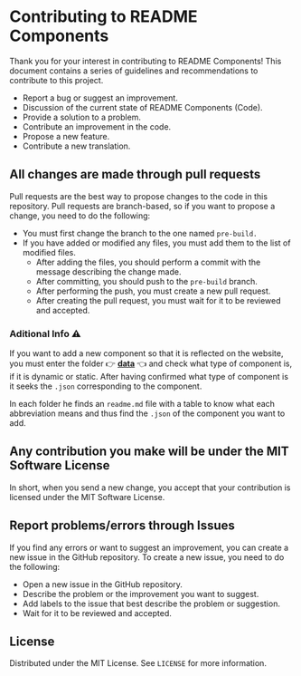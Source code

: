 # Contributing to README Components

Thank you for your interest in contributing to README Components! This document contains a series of guidelines and recommendations to contribute to this project.

- Report a bug or suggest an improvement.
- Discussion of the current state of README Components (Code).
- Provide a solution to a problem.
- Contribute an improvement in the code.
- Propose a new feature.
- Contribute a new translation.

## All changes are made through pull requests

Pull requests are the best way to propose changes to the code in this repository. Pull requests are branch-based, so if you want to propose a change, you need to do the following:

- You must first change the branch to the one named <code>pre-build.</code>
- If you have added or modified any files, you must add them to the list of modified files.
    - After adding the files, you should perform a commit with the message describing the change made.
    - After committing, you should push to the <code>pre-build</code> branch.
    - After performing the push, you must create a new pull request.
    - After creating the pull request, you must wait for it to be reviewed and accepted.

### Aditional Info ⚠

If you want to add a new component so that it is reflected on the website, you must enter the folder 👉 **[data](https://github.com/fabianhmzz/readme-components/tree/main/data)** 👈 and check what type of component is, if it is dynamic or static. After having confirmed what type of component is it seeks the `.json` corresponding to the component.
 
  In each folder he finds an `readme.md` file with a table to know what each abbreviation means and thus find the `.json` of the component you want to add.

## Any contribution you make will be under the MIT Software License

In short, when you send a new change, you accept that your contribution is licensed under the MIT Software License.

## Report problems/errors through Issues

If you find any errors or want to suggest an improvement, you can create a new issue in the GitHub repository. To create a new issue, you need to do the following:

- Open a new issue in the GitHub repository.
- Describe the problem or the improvement you want to suggest.
- Add labels to the issue that best describe the problem or suggestion.
- Wait for it to be reviewed and accepted.

## License

Distributed under the MIT License. See `LICENSE` for more information.
